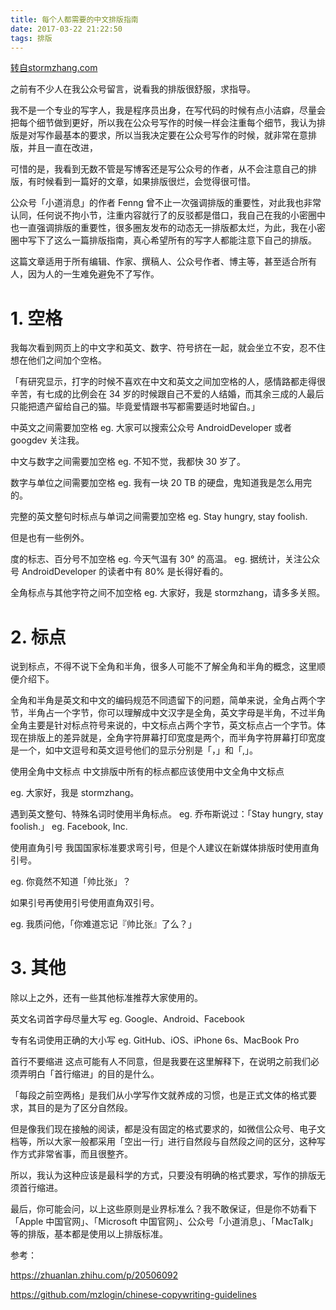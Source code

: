 ```yaml
---
title: 每个人都需要的中文排版指南
date: 2017-03-22 21:22:50
tags: 排版
---
```


[转自stormzhang.com](http://stormzhang.com/2017/03/16/chinese-copywriting/)

之前有不少人在我公众号留言，说看我的排版很舒服，求指导。

我不是一个专业的写字人，我是程序员出身，在写代码的时候有点小洁癖，尽量会把每个细节做到更好，所以我在公众号写作的时候一样会注重每个细节，我认为排版是对写作最基本的要求，所以当我决定要在公众号写作的时候，就非常在意排版，并且一直在改进，

可惜的是，我看到无数不管是写博客还是写公众号的作者，从不会注意自己的排版，有时候看到一篇好的文章，如果排版很烂，会觉得很可惜。

公众号「小道消息」的作者 Fenng 曾不止一次强调排版的重要性，对此我也非常认同，任何说不拘小节，注重内容就行了的反驳都是借口，我自己在我的小密圈中也一直强调排版的重要性，很多圈友发布的动态无一排版都太烂，为此，我在小密圈中写下了这么一篇排版指南，真心希望所有的写字人都能注意下自己的排版。

这篇文章适用于所有编辑、作家、撰稿人、公众号作者、博主等，甚至适合所有人，因为人的一生难免避免不了写作。

# 1. 空格

我每次看到网页上的中文字和英文、数字、符号挤在一起，就会坐立不安，忍不住想在他们之间加个空格。

「有研究显示，打字的时候不喜欢在中文和英文之间加空格的人，感情路都走得很辛苦，有七成的比例会在 34 岁的时候跟自己不爱的人结婚，而其余三成的人最后只能把遗产留给自己的猫。毕竟爱情跟书写都需要适时地留白。」

中英文之间需要加空格
eg. 大家可以搜索公众号 AndroidDeveloper 或者 googdev 关注我。

中文与数字之间需要加空格
eg. 不知不觉，我都快 30 岁了。

数字与单位之间需要加空格
eg. 我有一块 20 TB 的硬盘，鬼知道我是怎么用完的。

完整的英文整句时标点与单词之间需要加空格
eg. Stay hungry, stay foolish.

但是也有一些例外。

度的标志、百分号不加空格
eg. 今天气温有 30° 的高温。 eg. 据统计，关注公众号 AndroidDeveloper 的读者中有 80% 是长得好看的。

全角标点与其他字符之间不加空格
eg. 大家好，我是 stormzhang，请多多关照。

# 2. 标点

说到标点，不得不说下全角和半角，很多人可能不了解全角和半角的概念，这里顺便介绍下。

全角和半角是英文和中文的编码规范不同遗留下的问题，简单来说，全角占两个字节，半角占一个字节，你可以理解成中文汉字是全角，英文字母是半角，不过半角全角主要是针对标点符号来说的，中文标点占两个字节，英文标点占一个字节。体现在排版上的差异就是，全角字符屏幕打印宽度是两个，而半角字符屏幕打印宽度是一个，如中文逗号和英文逗号他们的显示分别是「，」和「,」。

使用全角中文标点
中文排版中所有的标点都应该使用中文全角中文标点

eg. 大家好，我是 stormzhang。

遇到英文整句、特殊名词时使用半角标点。
eg. 乔布斯说过：「Stay hungry, stay foolish.」 eg. Facebook, Inc.

使用直角引号
我国国家标准要求弯引号，但是个人建议在新媒体排版时使用直角引号。

eg. 你竟然不知道「帅比张」？

如果引号再使用引号使用直角双引号。

eg. 我质问他，「你难道忘记『帅比张』了么？」

# 3. 其他

除以上之外，还有一些其他标准推荐大家使用的。

英文名词首字母尽量大写
eg. Google、Android、Facebook

专有名词使用正确的大小写
eg. GitHub、iOS、iPhone 6s、MacBook Pro

首行不要缩进
这点可能有人不同意，但是我要在这里解释下，在说明之前我们必须弄明白「首行缩进」的目的是什么。

「每段之前空两格」是我们从小学写作文就养成的习惯，也是正式文体的格式要求，其目的是为了区分自然段。

但是像我们现在接触的阅读，都是没有固定的格式要求的，如微信公众号、电子文档等，所以大家一般都采用「空出一行」进行自然段与自然段之间的区分，这种写作方式非常省事，而且很整齐。

所以，我认为这种应该是最科学的方式，只要没有明确的格式要求，写作的排版无须首行缩进。

最后，你可能会问，以上这些原则是业界标准么？我不敢保证，但是你不妨看下 「Apple 中国官网」、「Microsoft 中国官网」、公众号「小道消息」、「MacTalk」等的排版，基本都是使用以上排版标准。

参考：

https://zhuanlan.zhihu.com/p/20506092

https://github.com/mzlogin/chinese-copywriting-guidelines